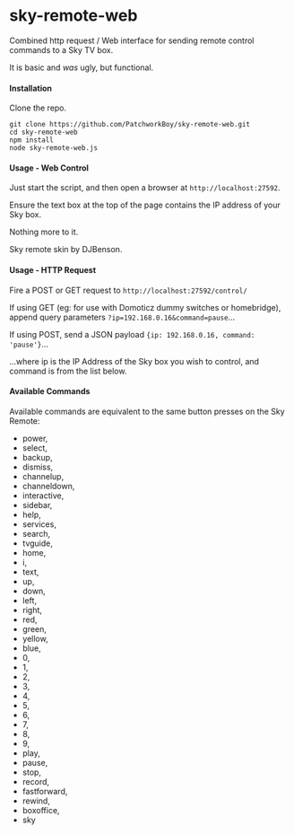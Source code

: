 # sky-remote-web

Combined http request / Web interface for sending remote control commands to a Sky TV box.

It is basic and *was* ugly, but functional.

#### Installation

Clone the repo.

```
git clone https://github.com/PatchworkBoy/sky-remote-web.git
cd sky-remote-web
npm install
node sky-remote-web.js
```

#### Usage - Web Control

Just start the script, and then open a browser at `http://localhost:27592`.

Ensure the text box at the top of the page contains the IP address of your Sky box.

Nothing more to it.

Sky remote skin by DJBenson.


#### Usage - HTTP Request

Fire a POST or GET request to `http://localhost:27592/control/`

If using GET (eg: for use with Domoticz dummy switches or homebridge), 
append query parameters `?ip=192.168.0.16&command=pause`...

If using POST, send a JSON payload `{ip: 192.168.0.16, command: 'pause'}`...

...where ip is the IP Address of the Sky box you wish to control, and command is from the list below.


#### Available Commands

Available commands are equivalent to the same button presses on the Sky Remote:
* power,
* select,
* backup,
* dismiss,
* channelup,
* channeldown,
* interactive,
* sidebar,
* help,
* services,
* search,
* tvguide,
* home,
* i,
* text,
* up,
* down,
* left,
* right,
* red,
* green,
* yellow,
* blue,
* 0,
* 1,
* 2,
* 3,
* 4,
* 5,
* 6,
* 7,
* 8,
* 9,
* play,
* pause,
* stop,
* record,
* fastforward,
* rewind,
* boxoffice,
* sky
